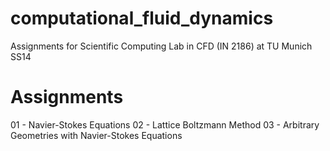 computational_fluid_dynamics
============================

Assignments for Scientific Computing Lab in CFD (IN 2186) at TU Munich SS14

Assignments
============================

01 - Navier-Stokes Equations
02 - Lattice Boltzmann Method
03 - Arbitrary Geometries with Navier-Stokes Equations

